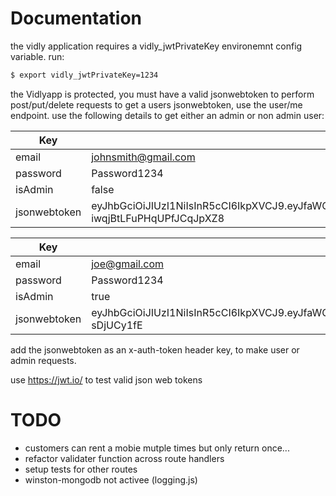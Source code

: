 # Documentation 

the vidly application requires a vidly_jwtPrivateKey environemnt config variable. run:

```sh
$ export vidly_jwtPrivateKey=1234
```

the Vidlyapp is protected, you must have a valid jsonwebtoken to perform post/put/delete requests
to get a users jsonwebtoken, use the user/me endpoint. use the following details to get either an admin or non admin user:

| Key | Value |
| ------ | ------ |
| email | johnsmith@gmail.com |
| password | Password1234 |
| isAdmin | false |
| jsonwebtoken | eyJhbGciOiJIUzI1NiIsInR5cCI6IkpXVCJ9.eyJfaWQiOiI1ZGI0MTk2OGNhNzc2OTE3NzhhNGIxZTMiLCJpc0FkbWluIjpmYWxzZSwiaWF0IjoxNTcyMTAyOTU4fQ.lg69Btu39DtzhNS7QGN-iwqjBtLFuPHqUPfJCqJpXZ8 |

| Key | Value |
| ------ | ------ |
| email | joe@gmail.com |
| password | Password1234 |
| isAdmin | true |
| jsonwebtoken | eyJhbGciOiJIUzI1NiIsInR5cCI6IkpXVCJ9.eyJfaWQiOiI1ZGI0NWRkMmU2ODE0MTFmMWFlN2Q2ZjciLCJpYXQiOjE1NzIxMDE1ODZ9.Az1SaxD3UGpYRvbZ7SfwQf7UwOl53VY1D-sDjUCy1fE |

add the jsonwebtoken as an x-auth-token header key, to make user or admin requests.

use https://jwt.io/ to test valid json web tokens


# TODO

  - customers can rent a mobie mutple times but only return once...
  - refactor validater function across route handlers
  - setup tests for other routes
  - winston-mongodb not activee (logging.js)

